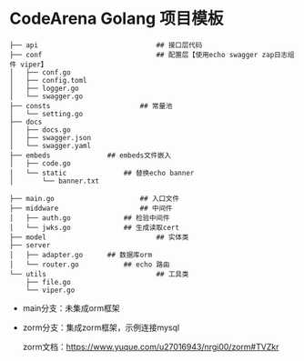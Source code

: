 # CodeArena Golang 项目模板

```text
├── api								## 接口层代码
├── conf							## 配置层【使用echo swagger zap日志组件 viper】
│   ├── conf.go
│   ├── config.toml
│   ├── logger.go
│   └── swagger.go
├── consts						## 常量池
│   └── setting.go
├── docs
│   ├── docs.go
│   ├── swagger.json
│   └── swagger.yaml
├── embeds           	## embeds文件嵌入
│   ├── code.go
│   └── static				## 替换echo banner
│       └── banner.txt

├── main.go						## 入口文件
├── middware					## 中间件
│   ├── auth.go				## 检验中间件
│   └── jwks.go				## 生成读取cert
├── model							## 实体类
├── server
│   ├── adapter.go		## 数据库orm
│   └── router.go			## echo 路由
└── utils							## 工具类
    ├── file.go
    └── viper.go

```

- main分支：未集成orm框架

- zorm分支：集成zorm框架，示例连接mysql

  zorm文档：https://www.yuque.com/u27016943/nrgi00/zorm#TVZkr